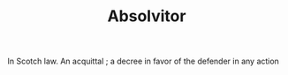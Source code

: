---
title: Absolvitor
permalink: "/definitions/absolvitor.html"
body: In Scotch law. An acquittal ; a decree in favor of the defender in any action
published_at: '2018-07-07'
layout: post
---